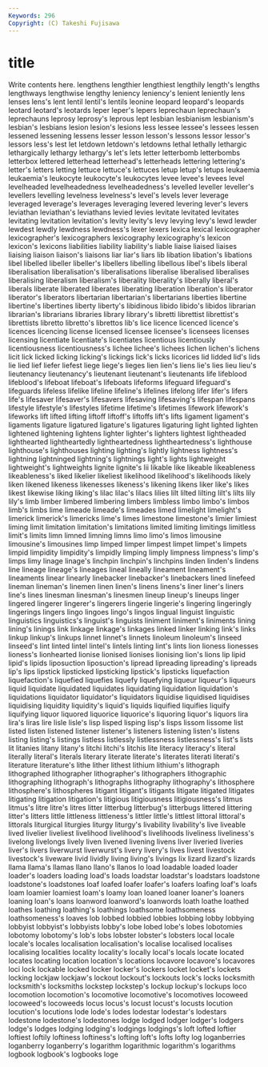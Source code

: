 ```yaml
---
Keywords: 296 
Copyright: (C) Takeshi Fujisawa
---
```


# title

Write contents here.
 lengthens lengthier lengthiest lengthily
length's lengths lengthways lengthwise lengthy leniency leniency's lenient leniently lens
lenses lens's lent lentil lentil's lentils leonine leopard leopard's leopards
leotard leotard's leotards leper leper's lepers leprechaun leprechaun's leprechauns leprosy
leprosy's leprous lept lesbian lesbianism lesbianism's lesbian's lesbians lesion lesion's
lesions less lessee lessee's lessees lessen lessened lessening lessens lesser
lesson lesson's lessons lessor lessor's lessors less's lest let letdown
letdown's letdowns lethal lethally lethargic lethargically lethargy lethargy's let's lets
letter letterbomb letterbombs letterbox lettered letterhead letterhead's letterheads lettering lettering's
letter's letters letting lettuce lettuce's lettuces letup letup's letups leukaemia
leukaemia's leukocyte leukocyte's leukocytes levee levee's levees level levelheaded levelheadedness
levelheadedness's levelled leveller leveller's levellers levelling levelness levelness's level's levels
lever leverage leveraged leverage's leverages leveraging levered levering lever's levers
leviathan leviathan's leviathans levied levies levitate levitated levitates levitating levitation
levitation's levity levity's levy levying levy's lewd lewder lewdest lewdly
lewdness lewdness's lexer lexers lexica lexical lexicographer lexicographer's lexicographers lexicography
lexicography's lexicon lexicon's lexicons liabilities liability liability's liable liaise liaised
liaises liaising liaison liaison's liaisons liar liar's liars lib libation
libation's libations libel libelled libeller libeller's libellers libelling libellous libel's
libels liberal liberalisation liberalisation's liberalisations liberalise liberalised liberalises liberalising liberalism
liberalism's liberality liberality's liberally liberal's liberals liberate liberated liberates liberating
liberation liberation's liberator liberator's liberators libertarian libertarian's libertarians liberties libertine
libertine's libertines liberty liberty's libidinous libido libido's libidos librarian librarian's
librarians libraries library library's libretti librettist librettist's librettists libretto libretto's
librettos lib's lice licence licenced licence's licences licencing license licensed
licensee licensee's licensees licenses licensing licentiate licentiate's licentiates licentious licentiously
licentiousness licentiousness's lichee lichee's lichees lichen lichen's lichens licit lick
licked licking licking's lickings lick's licks licorices lid lidded lid's
lids lie lied lief liefer liefest liege liege's lieges lien
lien's liens lie's lies lieu lieu's lieutenancy lieutenancy's lieutenant lieutenant's
lieutenants life lifeblood lifeblood's lifeboat lifeboat's lifeboats lifeforms lifeguard lifeguard's
lifeguards lifeless lifelike lifeline lifeline's lifelines lifelong lifer lifer's lifers
life's lifesaver lifesaver's lifesavers lifesaving lifesaving's lifespan lifespans lifestyle lifestyle's
lifestyles lifetime lifetime's lifetimes lifework lifework's lifeworks lift lifted lifting
liftoff liftoff's liftoffs lift's lifts ligament ligament's ligaments ligature ligatured
ligature's ligatures ligaturing light lighted lighten lightened lightening lightens lighter
lighter's lighters lightest lightheaded lighthearted lightheartedly lightheartedness lightheartedness's lighthouse lighthouse's
lighthouses lighting lighting's lightly lightness lightness's lightning lightninged lightning's lightnings
light's lights lightweight lightweight's lightweights lignite lignite's lii likable like
likeable likeableness likeableness's liked likelier likeliest likelihood likelihood's likelihoods likely
liken likened likeness likenesses likeness's likening likens liker like's likes
likest likewise liking liking's lilac lilac's lilacs lilies lilt lilted
lilting lilt's lilts lily lily's limb limber limbered limbering limbers
limbless limbo limbo's limbos limb's limbs lime limeade limeade's limeades
limed limelight limelight's limerick limerick's limericks lime's limes limestone limestone's
limier limiest liming limit limitation limitation's limitations limited limiting limitings
limitless limit's limits limn limned limning limns limo limo's limos
limousine limousine's limousines limp limped limper limpest limpet limpet's limpets
limpid limpidity limpidity's limpidly limping limply limpness limpness's limp's limps
limy linage linage's linchpin linchpin's linchpins linden linden's lindens line
lineage lineage's lineages lineal lineally lineament lineament's lineaments linear linearly
linebacker linebacker's linebackers lined linefeed lineman lineman's linemen linen linen's
linens linens's liner liner's liners line's lines linesman linesman's linesmen
lineup lineup's lineups linger lingered lingerer lingerer's lingerers lingerie lingerie's
lingering lingeringly lingerings lingers lingo lingoes lingo's lingos lingual linguist
linguistic linguistics linguistics's linguist's linguists liniment liniment's liniments lining lining's
linings link linkage linkage's linkages linked linker linking link's links
linkup linkup's linkups linnet linnet's linnets linoleum linoleum's linseed linseed's
lint linted lintel lintel's lintels linting lint's lints lion lioness
lionesses lioness's lionhearted lionise lionised lionises lionising lion's lions lip
lipid lipid's lipids liposuction liposuction's lipread lipreading lipreading's lipreads lip's
lips lipstick lipsticked lipsticking lipstick's lipsticks liquefaction liquefaction's liquefied liquefies
liquefy liquefying liqueur liqueur's liqueurs liquid liquidate liquidated liquidates liquidating
liquidation liquidation's liquidations liquidator liquidator's liquidators liquidise liquidised liquidises liquidising
liquidity liquidity's liquid's liquids liquified liquifies liquify liquifying liquor liquored
liquorice liquorice's liquoring liquor's liquors lira lira's liras lire lisle
lisle's lisp lisped lisping lisp's lisps lissom lissome list listed
listen listened listener listener's listeners listening listen's listens listing listing's
listings listless listlessly listlessness listlessness's list's lists lit litanies litany
litany's litchi litchi's litchis lite literacy literacy's literal literally literal's
literals literary literate literate's literates literati literati's literature literature's lithe
lither lithest lithium lithium's lithograph lithographed lithographer lithographer's lithographers lithographic
lithographing lithograph's lithographs lithography lithography's lithosphere lithosphere's lithospheres litigant litigant's
litigants litigate litigated litigates litigating litigation litigation's litigious litigiousness litigiousness's
litmus litmus's litre litre's litres litter litterbug litterbug's litterbugs littered
littering litter's litters little littleness littleness's littler little's littlest littoral
littoral's littorals liturgical liturgies liturgy liturgy's livability livability's live liveable
lived livelier liveliest livelihood livelihood's livelihoods liveliness liveliness's livelong livelongs
lively liven livened livening livens liver liveried liveries liver's livers
liverwurst liverwurst's livery livery's lives livest livestock livestock's liveware livid
lividly living living's livings lix lizard lizard's lizards llama llama's
llamas llano llano's llanos lo load loadable loaded loader loader's
loaders loading load's loads loadstar loadstar's loadstars loadstone loadstone's loadstones
loaf loafed loafer loafer's loafers loafing loaf's loafs loam loamier
loamiest loam's loamy loan loaned loaner loaner's loaners loaning loan's
loans loanword loanword's loanwords loath loathe loathed loathes loathing loathing's
loathings loathsome loathsomeness loathsomeness's loaves lob lobbed lobbied lobbies lobbing
lobby lobbying lobbyist lobbyist's lobbyists lobby's lobe lobed lobe's lobes
lobotomies lobotomy lobotomy's lob's lobs lobster lobster's lobsters local locale
locale's locales localisation localisation's localise localised localises localising localities locality
locality's locally local's locals locate located locates locating location location's
locations locavore locavore's locavores loci lock lockable locked locker locker's
lockers locket locket's lockets locking lockjaw lockjaw's lockout lockout's lockouts
lock's locks locksmith locksmith's locksmiths lockstep lockstep's lockup lockup's lockups
loco locomotion locomotion's locomotive locomotive's locomotives locoweed locoweed's locoweeds locus
locus's locust locust's locusts locution locution's locutions lode lode's lodes
lodestar lodestar's lodestars lodestone lodestone's lodestones lodge lodged lodger lodger's
lodgers lodge's lodges lodging lodging's lodgings lodgings's loft lofted loftier
loftiest loftily loftiness loftiness's lofting loft's lofts lofty log loganberries
loganberry loganberry's logarithm logarithmic logarithm's logarithms logbook logbook's logbooks loge
